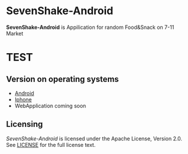 # SevenShake-Android
**SevenShake-Android** is Appilication for random Food&Snack on 7-11 Market
# TEST

## Version on operating systems
* [Android](https://github.com/Todsphol/SevenShake-Android)
* [Iphone](https://github.com/oakahn/SevenShake_ios/tree/dev)
* WebApplication coming soon

## Licensing
*SevenShake-Android* is licensed under the Apache License, Version 2.0. See [LICENSE](https://github.com/Todsphol/SevenShake-Android/blob/dev/LICENSE.txt) for the full license text.
